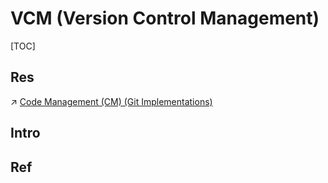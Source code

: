 # VCM (Version Control Management)

[TOC]



## Res
↗ [Code Management (CM) (Git Implementations)](../../../../System%20Architecture%20Design/☁️%20Cloud%20Native/🧘🏻%20Dev(Sec)Ops%20(Application%20Level%20Engineering)/🛫%20Continuous%20Integration/Code%20Management%20(CM)%20(Git%20Implementations)/Code%20Management%20(CM)%20(Git%20Implementations).md)



## Intro


## Ref

